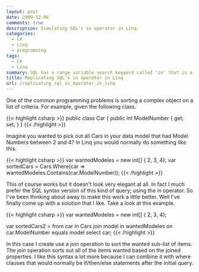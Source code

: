 ```yaml
---
layout: post
date: 2009-12-06
comments: true
description: Simulating SQL's in operator in Linq
categories:
  - C#
  - Linq
  - programming
tags:
  - C#
  - Linq
summary: SQL has a range variable search keyword called 'in' that is a not exposed by default in Linq.
title: Replicating SQL's in operator in Linq
url: /replicating_sql_in_operator_in_linq
---
```


One of the common programming problems is sorting a complex object on a list of criteria. For example, given the following class.

{{< highlight csharp >}}
public class Car
{
    public int ModelNumber { get; set; }
}
{{< /highlight >}}

Imagine you wanted to pick out all Cars in your data model that had Model Numbers between 2 and 4? In Linq you would normally do something like this.

{{< highlight csharp >}}
var wantedModeles = new int[] { 2, 3, 4};
var sortedCars = Cars.Where(car => wantedModeles.Contains(car.ModelNumber));
{{< /highlight >}}

This of course works but it doesn't look very elegant at all. In fact I much prefer the SQL syntax version of this kind of query; using the in operator. So I've been thinking about away to make this work a little better. Well I've finally come up with a solution that I like.  Take a look at this example.

{{< highlight csharp >}}
var wantedModeles = new int[] { 2, 3, 4};

var sortedCars2 =
    from car in Cars
    join model in wantedModeles on car.ModelNumber equals model
    select car;
{{< /highlight >}}

In this case I create use a join operation to sort the wanted sub-list of items. The join operation sorts out all of the items wanted based on the joined properties. I like this syntax a lot more because I can combine it with where clauses that would normally be if/then/else statements after the initial query.
